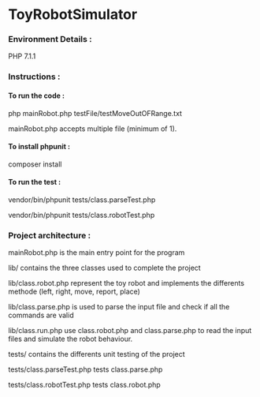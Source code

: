 # ToyRobotSimulator

### Environment Details :
PHP 7.1.1

### Instructions :

#### To run the code : 

php mainRobot.php testFile/testMoveOutOFRange.txt

mainRobot.php accepts multiple file (minimum of 1).

#### To install phpunit :

composer install 

#### To run the test : 

vendor/bin/phpunit tests/class.parseTest.php

vendor/bin/phpunit tests/class.robotTest.php



### Project architecture : 

mainRobot.php is the main entry point for the program

lib/ contains the three classes used to complete the project

lib/class.robot.php represent the toy robot and implements the differents methode (left, right, move, report, place)

lib/class.parse.php is used to parse the input file and check if all the commands are valid

lib/class.run.php use class.robot.php and class.parse.php to read the input files and simulate the robot behaviour.


tests/ contains the differents unit testing of the project

tests/class.parseTest.php tests class.parse.php

tests/class.robotTest.php tests class.robot.php
